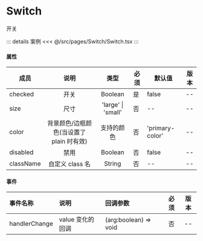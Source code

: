 # Switch

开关

::: details 案例
<<< @/src/pages/Switch/Switch.tsx
:::

#### 属性

| 成员      |                   说明                   |        类型        | 必须 | 默认值          | 版本 |
| --------- | :--------------------------------------: | :----------------: | ---- | --------------- | ---- |
| checked   |                   开关                   |      Boolean       | 是   | false           | --   |
| size      |                   尺寸                   | 'large' \| 'small' | 否   | --              | --   |
| color     | 背景颜色/边框颜色(当设置了 plain 时有效) |     支持的颜色     | 否   | 'primary-color' | --   |
| disabled  |                   禁用                   |      Boolean       | 否   | false           | --   |
| className |             自定义 class 名              |       String       | 否   | --              | --   |

#### 事件

| 事件名称      | 说明             | 回调参数              | 必须 | 版本 |
| :------------ | :--------------- | :-------------------- | :--: | :--: |
| handlerChange | value 变化的回调 | (arg:boolean) => void |  否  |  --  |
